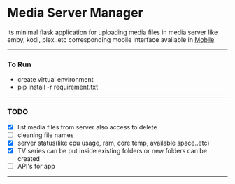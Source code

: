 # Media Server Manager
its minimal flask application for uploading media files in media server like emby, kodi, plex..etc 
corresponding mobile interface available in [Mobile](http://github.com)
****
### To Run
* create virtual environment 
* pip install -r requirement.txt

****
### TODO

* [x] list media files from server also access to delete
* [ ] cleaning file names 
* [x] server status(like cpu usage, ram, core temp, available space..etc)
* [x] TV series can be put inside existing folders or new folders can be created
* [ ] API's for app

****
